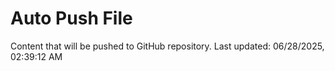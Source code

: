 # Auto Push File

Content that will be pushed to GitHub repository.
Last updated: 06/28/2025, 02:39:12 AM